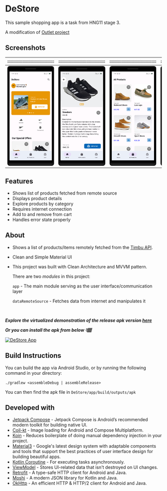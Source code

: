 # DeStore
This sample shopping app is a task from HNG11 stage 3.

A modification of [Outlet project](https://github.com/Nnamodi/Outlet)

## Screenshots
|::::::::::::::::::::::::::::::::::::::::|::::::::::::::::::::::::::::::::::::::::|::::::::::::::::::::::::::::::::::::::::|::::::::::::::::::::::::::::::::::::::::|::::::::::::::::::::::::::::::::::::::::|
|:--:|:--:|:--:|:--:|:--:|
|![Home screen](screenshots/home_screen.png)|![Details screen](screenshots/details_screen.png)|![List screen](screenshots/list_screen.png)|![Cart screen](screenshots/cart_screen.png)|![Checkout screen](screenshots/checkout_screen.png)|

## Features
* Shows list of products fetched from remote source
* Displays product details
* Explore products by category
* Requires internet connection
* Add to and remove from cart
* Handles error state properly

## About

* Shows a list of products/items remotely fetched from the [Timbu API](https://docs.timbu.cloud/api/intro).
* Clean and Simple Material UI

* This project was built with Clean Architecture and MVVM pattern.

    There are two _modules_ in this project:

    `app` - The main module serving as the user interface/communication layer

    `dataRemoteSource` - Fetches data from internet and manipulates it
<br/>

  ***Explore the virtualized demonstration of the release apk version [here](https://appetize.io/app/b_6v5wfgmpqj2ki25p2enwbra4py)***

  ***Or you can install the apk from below 👇🏽***

  [![DeStore App](https://img.shields.io/badge/DeStore-APK-orange.svg?style=for-the-badge&logo=android)](https://github.com/Nnamodi/DeStore/releases/download/v1.0/app-release.apk)

## Build Instructions
You can build the app via Android Studio, or by running the following command in your directory:

    ./gradlew <assembleDebug | assembleRelease>

   You can then find the apk file in `DeStore/app/build/outputs/apk`

## Developed with
* [Jetpack Compose](https://developer.android.com/jetpack/compose) - Jetpack Compose is Android’s recommended modern toolkit for building native UI.
* [Coil-kt](https://coil-kt.github.io/coil/compose) - Image loading for Android and Compose Multiplatform.
* [Koin](https://insert-koin.io/docs/setup/koin/) - Reduces boilerplate of doing manual dependency injection in your project.
* [Material3](https://m3.material.io) - Google's latest design system with adaptable components and tools that support the best practices of user interface design for building beautiful apps.
* [Kotlin Coroutine](https://kotlinlang.org/docs/coroutines-overview.html) - For executing tasks asynchronously.
* [ViewModel](https://developer.android.com/topic/libraries/architecture/viewmodel) - Stores UI-related data that isn't destroyed on UI changes.
* [Retrofit](https://square.github.io/retrofit) - A type-safe HTTP client for Android and Java.
* [Moshi](https://sqaure.github.io/moshi) - A modern JSON library for Kotlin and Java.
* [OkHttp](https://sqaure.github.io/okhttp) - An efficient HTTP & HTTP/2 client for Android and Java.

